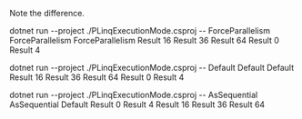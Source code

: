 
Note the difference.

dotnet run --project ./PLinqExecutionMode.csproj -- ForceParallelism
ForceParallelism
ForceParallelism
Result 16
Result 36
Result 64
Result 0
Result 4

dotnet run --project ./PLinqExecutionMode.csproj -- Default
Default
Default  
Result 16
Result 36
Result 64
Result 0 
Result 4 

dotnet run --project ./PLinqExecutionMode.csproj -- AsSequential
AsSequential
Default
Result 0
Result 4
Result 16
Result 36
Result 64